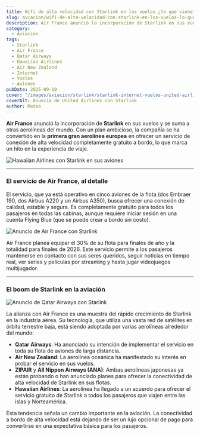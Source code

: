 ```yaml
---
title: Wifi de alta velocidad con Starlink en los vuelos ¿lo que viene?
slug: aviacion/wifi-de-alta-velocidad-con-starlink-en-los-vuelos-lo-que-viene
description: Air France anunció la incorporación de Starlink en sus vuelos y se suma a otras aerolíneas del mundo.
category:
  - Aviación
tags:
  - Starlink
  - Air France
  - Qatar Airways
  - Hawaiian Airlines
  - Air New Zealand
  - Internet
  - Vuelos
  - Aviones
pubDate: 2025-09-10
cover: "/images/aviacion/starlink/starlink-internet-vuelos-united-airlines.jpg"
coverAlt: Anuncia de United Airlines con Starlink
author: Mateo
---
```


**Air France** anunció la incorporación de **Starlink** en sus vuelos y se suma a otras aerolíneas del mundo. Con un plan ambicioso, la compañía se ha convertido en la **primera gran aerolínea europea** en ofrecer un servicio de conexión de alta velocidad completamente gratuito a bordo, lo que marca un hito en la experiencia de viaje.

![Hawaiian Airlines con Starlink en sus aviones](/images/aviacion/starlink/107371149-1707426769243-Sticker.webp)

***

### El servicio de Air France, al detalle

El servicio, que ya está operativo en cinco aviones de la flota (dos Embraer 190, dos Airbus A220 y un Airbus A350), busca ofrecer una conexión de calidad, estable y segura. Es completamente gratuito para todos los pasajeros en todas las cabinas, aunque requiere iniciar sesión en una cuenta Flying Blue (que se puede crear a bordo sin costo).

![Anuncio de Air France con Starlink](/images/aviacion/starlink/wifi_texte-en.jpg)

Air France planea equipar el 30% de su flota para finales de año y la totalidad para finales de 2026. Este servicio permite a los pasajeros mantenerse en contacto con sus seres queridos, seguir noticias en tiempo real, ver series y películas por streaming y hasta jugar videojuegos multijugador.

***

### El boom de Starlink en la aviación

![Anuncio de Qatar Airways con Starlink](/images/aviacion/starlink/558934-QR-x-Starlink-0a6d41-large-1729581610.jpg)

La alianza con Air France es una muestra del rápido crecimiento de Starlink en la industria aérea. Su tecnología, que utiliza una vasta red de satélites en órbita terrestre baja, está siendo adoptada por varias aerolíneas alrededor del mundo:

* **Qatar Airways**: Ha anunciado su intención de implementar el servicio en toda su flota de aviones de larga distancia.
* **Air New Zealand**: La aerolínea oceánica ha manifestado su interés en probar el servicio en sus vuelos.
* **ZIPAIR** y **All Nippon Airways (ANA)**: Ambas aerolíneas japonesas ya están probando o han anunciado planes para ofrecer la conectividad de alta velocidad de Starlink en sus flotas.
* **Hawaiian Airlines**: La aerolínea ha llegado a un acuerdo para ofrecer el servicio gratuito de Starlink a todos los pasajeros que viajen entre las islas y Norteamérica.

Esta tendencia señala un cambio importante en la aviación. La conectividad a bordo de alta velocidad está dejando de ser un lujo opcional de pago para convertirse en una expectativa básica para los pasajeros.
